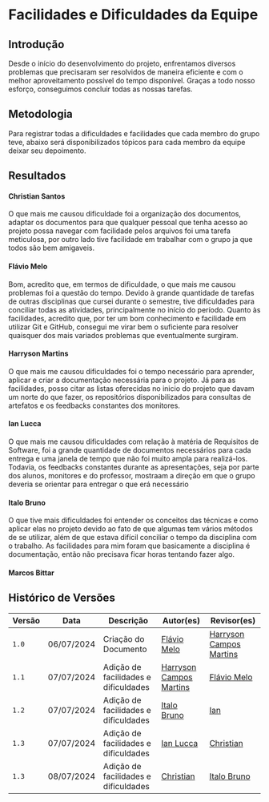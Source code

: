 # Facilidades e Dificuldades da Equipe

## Introdução

Desde o início do desenvolvimento do projeto, enfrentamos diversos problemas que precisaram ser resolvidos de maneira eficiente e com o melhor aproveitamento possível do tempo disponível. Graças a todo nosso esforço, conseguimos concluir todas as nossas tarefas.

## Metodologia

Para registrar todas a dificuldades e facilidades que cada membro do grupo teve, abaixo será disponibilizados tópicos para cada membro da equipe deixar seu depoimento.

## Resultados

#### Christian Santos
O que mais me causou dificuldade foi a organização dos documentos, adaptar os documentos para que qualquer pessoal que tenha acesso ao projeto possa navegar com facilidade pelos arquivos foi uma tarefa meticulosa, por outro lado tive facilidade em trabalhar com o grupo ja que todos são bem amigaveis.

#### Flávio Melo
Bom, acredito que, em termos de dificuldade, o que mais me causou problemas foi a questão do tempo. Devido à grande quantidade de tarefas de outras disciplinas que cursei durante o semestre, tive dificuldades para conciliar todas as atividades, principalmente no início do período. Quanto às facilidades, acredito que, por ter um bom conhecimento e facilidade em utilizar Git e GitHub, consegui me virar bem o suficiente para resolver quaisquer dos mais variados problemas que eventualmente surgiram.

#### Harryson Martins

O que mais me causou dificuldades foi o tempo necessário para aprender, aplicar e criar a documentação necessária para o projeto. Já para as facilidades, posso citar as listas oferecidas no inicio do projeto que davam um norte do que fazer, os repositórios disponibilizados para consultas de artefatos e os feedbacks constantes dos monitores.

#### Ian Lucca
O que mais me causou dificuldades com relação à matéria de Requisitos de Software, foi a grande quantidade de documentos necessários para cada entrega e uma janela de tempo que não foi muito ampla para realizá-los. Todavia, os feedbacks constantes durante as apresentações, seja por parte dos alunos, monitores e do professor, mostraam a direção em que o grupo deveria se orientar para entregar o que erá necessário

#### Italo Bruno

O que tive mais dificuldades foi entender os conceitos das técnicas e como aplicar elas no projeto devido ao fato de que algumas tem vários métodos de se utilizar, além de que estava difícil conciliar o tempo da disciplina com o trabalho. As facilidades para mim foram que basicamente a disciplina é documentação, então não precisava ficar horas tentando fazer algo.

#### Marcos Bittar


## Histórico de Versões

| Versão | Data   | Descrição | Autor(es) | Revisor(es)     |
| ------ | ---------- | ---------------- | ------------------ | ----------- |
| `1.0`    | 06/07/2024 | Criação do Documento | [Flávio Melo](https://github.com/flavioovatsug) | [Harryson Campos Martins](https://github.com/harry-cmartin)|
|`1.1`|07/07/2024| Adição de facilidades e dificuldades |[Harryson Campos Martins](https://github.com/harry-cmartin)|[Flávio Melo](https://github.com/flavioovatsug)|
|`1.2`|07/07/2024| Adição de facilidades e dificuldades |[Italo Bruno](https://github.com/italobrunom)|[Ian](https://github.com/IanLucca12)|
|`1.3`|07/07/2024| Adição de facilidades e dificuldades |[Ian Lucca](https://github.com/IanLucca12)|[Christian](https://github.com/crstyhs)|
|`1.3`|08/07/2024| Adição de facilidades e dificuldades |[Christian](https://github.com/crstyhs)|[Italo Bruno](https://github.com/italobrunom)|

